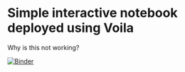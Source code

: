 # Simple interactive notebook deployed using Voila

Why is this not working?

[![Binder](https://mybinder.org/badge_logo.svg)](https://mybinder.org/v2/gh/mohnjahoney/simple-interactive/master?urlpath=%2Fvoila%2Frender%2Fapp.ipynb)

